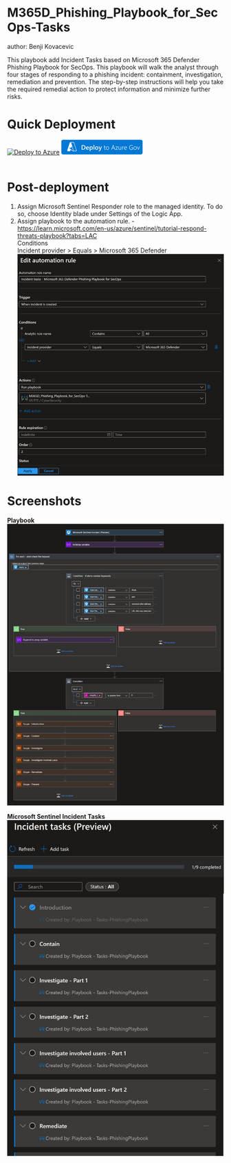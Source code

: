 # M365D_Phishing_Playbook_for_SecOps-Tasks
author: Benji Kovacevic

This playbook add Incident Tasks based on Microsoft 365 Defender Phishing Playbook for SecOps. This playbook will walk the analyst through four stages of responding to a phishing incident: 
containment, investigation, remediation and prevention. The step-by-step instructions will help you take the required remedial action to protect information and minimize further risks.

# Quick Deployment
[![Deploy to Azure](https://aka.ms/deploytoazurebutton)](https://portal.azure.com/#create/Microsoft.Template/uri/https%3A%2F%2Fraw.githubusercontent.com%2FAzure%2FAzure-Sentinel%2Fmaster%2FPlaybooks%2FTasks%2FM365D_Phishing_Playbook_for_SecOps-Tasks%2Fazuredeploy.json)
[![Deploy to Azure Gov](https://raw.githubusercontent.com/Azure/azure-quickstart-templates/master/1-CONTRIBUTION-GUIDE/images/deploytoazuregov.png)](https://portal.azure.us/#create/Microsoft.Template/uri/https%3A%2F%2Fraw.githubusercontent.com%2FAzure%2FAzure-Sentinel%2Fmaster%2FPlaybooks%2FTasks%2FM365D_Phishing_Playbook_for_SecOps-Tasks%2Fazuredeploy.json)
<br><br>

# Post-deployment
1. Assign Microsoft Sentinel Responder role to the managed identity. To do so, choose Identity blade under Settings of the Logic App.
2. Assign playbook to the automation rule. - https://learn.microsoft.com/en-us/azure/sentinel/tutorial-respond-threats-playbook?tabs=LAC<br>
Conditions<br>
    Incident provider > Equals > Microsoft 365 Defender<br>
    ![SentinelIncident](./images/automationRuleDark.jpg)<br>

# Screenshots

**Playbook** <br>
![playbook screenshot](./images/PlaybookDark.jpg)<br>

**Microsoft Sentinel Incident Tasks**<br>
![SentinelIncident](./images/tasksDark.jpg)